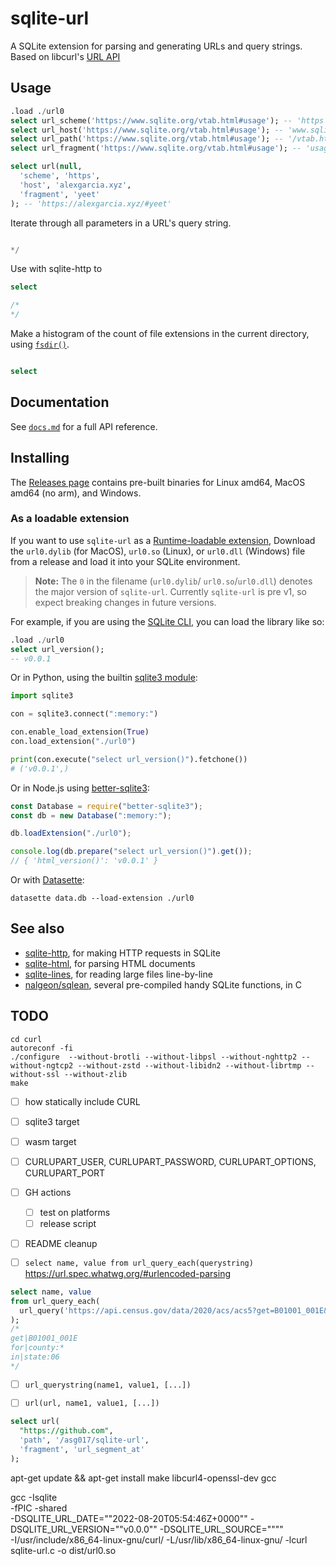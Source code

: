 # sqlite-url

A SQLite extension for parsing and generating URLs and query strings. Based on libcurl's [URL API](https://curl.se/libcurl/c/libcurl-url.html)

## Usage

```sql
.load ./url0
select url_scheme('https://www.sqlite.org/vtab.html#usage'); -- 'https'
select url_host('https://www.sqlite.org/vtab.html#usage'); -- 'www.sqlite.org'
select url_path('https://www.sqlite.org/vtab.html#usage'); -- '/vtab.html'
select url_fragment('https://www.sqlite.org/vtab.html#usage'); -- 'usage'

select url(null,
  'scheme', 'https',
  'host', 'alexgarcia.xyz',
  'fragment', 'yeet'
); -- 'https://alexgarcia.xyz/#yeet'
```

Iterate through all parameters in a URL's query string.

```sql

*/
```

Use with sqlite-http to

```sql
select

/*
*/
```

Make a histogram of the count of file extensions in the current directory, using [`fsdir()`](https://www.sqlite.org/cli.html#file_i_o_functions).

```sql

select
```

## Documentation

See [`docs.md`](./docs.md) for a full API reference.

## Installing

The [Releases page](https://github.com/asg017/sqlite-url/releases) contains pre-built binaries for Linux amd64, MacOS amd64 (no arm), and Windows.

### As a loadable extension

If you want to use `sqlite-url` as a [Runtime-loadable extension](https://www.sqlite.org/loadext.html), Download the `url0.dylib` (for MacOS), `url0.so` (Linux), or `url0.dll` (Windows) file from a release and load it into your SQLite environment.

> **Note:**
> The `0` in the filename (`url0.dylib`/ `url0.so`/`url0.dll`) denotes the major version of `sqlite-url`. Currently `sqlite-url` is pre v1, so expect breaking changes in future versions.

For example, if you are using the [SQLite CLI](https://www.sqlite.org/cli.html), you can load the library like so:

```sql
.load ./url0
select url_version();
-- v0.0.1
```

Or in Python, using the builtin [sqlite3 module](https://docs.python.org/3/library/sqlite3.html):

```python
import sqlite3

con = sqlite3.connect(":memory:")

con.enable_load_extension(True)
con.load_extension("./url0")

print(con.execute("select url_version()").fetchone())
# ('v0.0.1',)
```

Or in Node.js using [better-sqlite3](https://github.com/WiseLibs/better-sqlite3):

```javascript
const Database = require("better-sqlite3");
const db = new Database(":memory:");

db.loadExtension("./url0");

console.log(db.prepare("select url_version()").get());
// { 'html_version()': 'v0.0.1' }
```

Or with [Datasette](https://datasette.io/):

```
datasette data.db --load-extension ./url0
```

## See also

- [sqlite-http](https://github.com/asg017/sqlite-http), for making HTTP requests in SQLite
- [sqlite-html](https://github.com/asg017/sqlite-html), for parsing HTML documents
- [sqlite-lines](https://github.com/asg017/sqlite-lines), for reading large files line-by-line
- [nalgeon/sqlean](https://github.com/nalgeon/sqlean), several pre-compiled handy SQLite functions, in C

## TODO

```
cd curl
autoreconf -fi
./configure  --without-brotli --without-libpsl --without-nghttp2 --without-ngtcp2 --without-zstd --without-libidn2 --without-librtmp --without-ssl --without-zlib
make
```

- [ ] how statically include CURL
- [ ] sqlite3 target
- [ ] wasm target
- [ ] CURLUPART_USER, CURLUPART_PASSWORD, CURLUPART_OPTIONS, CURLUPART_PORT
- [ ] GH actions
  - [ ] test on platforms
  - [ ] release script
- [ ] README cleanup

- [ ] `select name, value from url_query_each(querystring)` https://url.spec.whatwg.org/#urlencoded-parsing

```sql
select name, value
from url_query_each(
  url_query('https://api.census.gov/data/2020/acs/acs5?get=B01001_001E&for=county:*&in=state:06')
);
/*
get|B01001_001E
for|county:*
in|state:06
*/
```

- [ ] `url_querystring(name1, value1, [...])`

- [ ] `url(url, name1, value1, [...])`

```sql
select url(
  "https://github.com",
  'path', '/asg017/sqlite-url',
  'fragment', 'url_segment_at'
);
```

apt-get update && apt-get install make libcurl4-openssl-dev gcc

gcc -Isqlite \
-fPIC -shared \
-DSQLITE_URL_DATE="\"2022-08-20T05:54:46Z+0000\"" -DSQLITE_URL_VERSION="\"v0.0.0\"" -DSQLITE_URL_SOURCE="\"\"" \
-I/usr/include/x86_64-linux-gnu/curl/ -L/usr/lib/x86_64-linux-gnu/ -lcurl \
sqlite-url.c -o dist/url0.so

